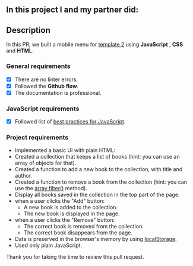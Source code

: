 ## In this project I and my partner did:
## Description

In this PR, we built a mobile menu for [template 2](https://www.figma.com/file/l7SqJ3ZfkAKih9sFxvWSR4/Microverse-Student-Project-1?node-id=39%3A122) using **JavaScript** , **CSS** and **HTML**.


### General requirements

- [x] There are no linter errors.
- [x] Followed the **Github flow**.
- [x] The documentation is professional.

### JavaScript requirements

- [x] Followed list of [best practices for JavaScript](https://github.com/microverseinc/curriculum-html-css/blob/main/articles/javascript_best_practices.md).

### Project requirements

- Implemented a basic UI with plain HTML:
- Created a collection that keeps a list of books (hint: you can use an array of objects for that).
- Created a function to add a new book to the collection, with title and author.
- Created a function to remove a book from the collection (hint: you can use the [array filter()](https://developer.mozilla.org/en-US/docs/Web/JavaScript/Reference/Global_Objects/Array/filter) method).
- Display all books saved in the collection in the top part of the page.
- when a user clicks the "Add" button:
  - A new book is added to the collection.
  - The new book is displayed in the page.
- when a user clicks the "Remove" button:
  - The correct book is removed from the collection.
  - The correct book disappears from the page.
- Data is preserved in the browser's memory by using [localStorage](https://github.com/microverseinc/curriculum-html-css/blob/main/local_storage.md).
- Used only plain JavaScript.



Thank you for taking the time to review this pull request.

